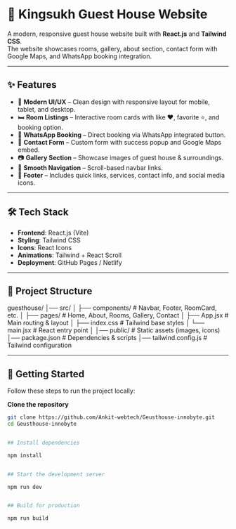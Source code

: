 # 🏨 Kingsukh Guest House Website  

A modern, responsive guest house website built with **React.js** and **Tailwind CSS**.  
The website showcases rooms, gallery, about section, contact form with Google Maps, and WhatsApp booking integration.  

---

## ✨ Features  

- 🎨 **Modern UI/UX** – Clean design with responsive layout for mobile, tablet, and desktop.  
- 🛏️ **Room Listings** – Interactive room cards with like ❤️, favorite ⭐, and booking option.  
- 📱 **WhatsApp Booking** – Direct booking via WhatsApp integrated button.  
- 📨 **Contact Form** – Custom form with success popup and Google Maps embed.  
- 📷 **Gallery Section** – Showcase images of guest house & surroundings.  
- 🔗 **Smooth Navigation** – Scroll-based navbar links.  
- 🌙 **Footer** – Includes quick links, services, contact info, and social media icons.  

---

## 🛠️ Tech Stack  

- **Frontend**: React.js (Vite)  
- **Styling**: Tailwind CSS  
- **Icons**: React Icons  
- **Animations**: Tailwind + React Scroll  
- **Deployment**: GitHub Pages / Netlify  

---

## 📂 Project Structure  

guesthouse/
│── src/
│ ├── components/ # Navbar, Footer, RoomCard, etc.
│ ├── pages/ # Home, About, Rooms, Gallery, Contact
│ ├── App.jsx # Main routing & layout
│ ├── index.css # Tailwind base styles
│ └── main.jsx # React entry point
│
│── public/ # Static assets (images, icons)
│── package.json # Dependencies & scripts
│── tailwind.config.js # Tailwind configuration



---

## 🚀 Getting Started  

Follow these steps to run the project locally:  

**Clone the repository**  
   ```bash
   git clone https://github.com/Ankit-webtech/Geusthouse-innobyte.git
   cd Geusthouse-innobyte


## Install dependencies

npm install


## Start the development server

npm run dev


## Build for production

npm run build
